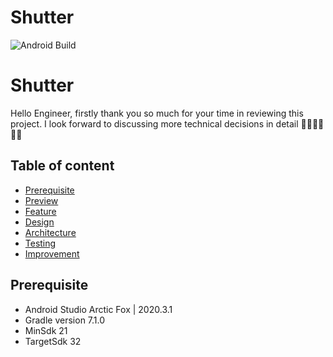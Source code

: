 # Shutter

![Android Build](https://github.com/Ezike/StarWarsSearch/workflows/Android%20Build/badge.svg)

# Shutter

Hello Engineer, firstly thank you so much for your time in reviewing this project. I look forward to discussing more technical decisions in detail  👋🏼👋🏼👋🏼


## Table of content

- [Prerequisite](#prerequisite)
- [Preview](#preview)
- [Feature](#feature)
- [Design](#design)
- [Architecture](#architecture)
- [Testing](#testing)
- [Improvement](#improvement)


## Prerequisite
- Android Studio Arctic Fox | 2020.3.1
- Gradle version 7.1.0
- MinSdk 21
- TargetSdk 32
